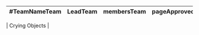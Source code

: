 
| #TeamNameTeam | LeadTeam | membersTeam | pageApproved? |
|---------------|----------|-------------|---------------|

| Crying Objects |